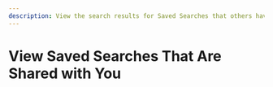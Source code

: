 ```yaml
---
description: View the search results for Saved Searches that others have shared with you.
---
```


# View Saved Searches That Are Shared with You

